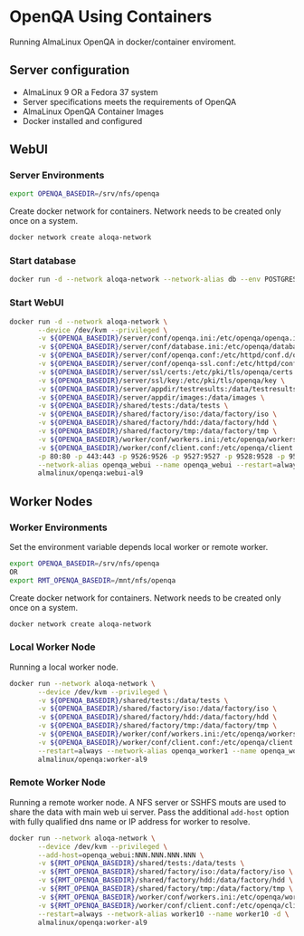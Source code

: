 # OpenQA Using Containers

Running AlmaLinux OpenQA in docker/container enviroment.

## Server configuration

* AlmaLinux 9 OR a Fedora 37 system
* Server specifications meets the requirements of OpenQA
* AlmaLinux OpenQA Container Images
* Docker installed and configured

## WebUI

### Server Environments

```sh
export OPENQA_BASEDIR=/srv/nfs/openqa
```

Create docker network for containers. Network needs to be created only once on a system.

```sh
docker network create aloqa-network 
```

### Start database

```sh
docker run -d --network aloqa-network --network-alias db --env POSTGRES_PASSWORD=openqa --env POSTGRES_USER=openqa --env POSTGRES_DB=openqa -v ALQA_PGDB:/var/lib/postgresql/data --restart=always --name openqa_db postgres:14
```

### Start WebUI

```sh
docker run -d --network aloqa-network \
       --device /dev/kvm --privileged \
       -v ${OPENQA_BASEDIR}/server/conf/openqa.ini:/etc/openqa/openqa.ini \
       -v ${OPENQA_BASEDIR}/server/conf/database.ini:/etc/openqa/database.ini \
       -v ${OPENQA_BASEDIR}/server/conf/openqa.conf:/etc/httpd/conf.d/openqa.conf \
       -v ${OPENQA_BASEDIR}/server/conf/openqa-ssl.conf:/etc/httpd/conf.d/openqa-ssl.conf \
       -v ${OPENQA_BASEDIR}/server/ssl/certs:/etc/pki/tls/openqa/certs \
       -v ${OPENQA_BASEDIR}/server/ssl/key:/etc/pki/tls/openqa/key \
       -v ${OPENQA_BASEDIR}/server/appdir/testresults:/data/testresults \
       -v ${OPENQA_BASEDIR}/server/appdir/images:/data/images \
       -v ${OPENQA_BASEDIR}/shared/tests:/data/tests \
       -v ${OPENQA_BASEDIR}/shared/factory/iso:/data/factory/iso \
       -v ${OPENQA_BASEDIR}/shared/factory/hdd:/data/factory/hdd \
       -v ${OPENQA_BASEDIR}/shared/factory/tmp:/data/factory/tmp \
       -v ${OPENQA_BASEDIR}/worker/conf/workers.ini:/etc/openqa/workers.ini \
       -v ${OPENQA_BASEDIR}/worker/conf/client.conf:/etc/openqa/client.conf \
       -p 80:80 -p 443:443 -p 9526:9526 -p 9527:9527 -p 9528:9528 -p 9529:9529 \
       --network-alias openqa_webui --name openqa_webui --restart=always \
       almalinux/openqa:webui-al9
```

## Worker Nodes

### Worker Environments

Set the environment variable depends local worker or remote worker.

```sh
export OPENQA_BASEDIR=/srv/nfs/openqa
OR
export RMT_OPENQA_BASEDIR=/mnt/nfs/openqa

```

Create docker network for containers. Network needs to be created only once on a system.

```sh
docker network create aloqa-network 
```

### Local Worker Node

Running a local worker node.

```sh
docker run --network aloqa-network \
       --device /dev/kvm --privileged \
       -v ${OPENQA_BASEDIR}/shared/tests:/data/tests \
       -v ${OPENQA_BASEDIR}/shared/factory/iso:/data/factory/iso \
       -v ${OPENQA_BASEDIR}/shared/factory/hdd:/data/factory/hdd \
       -v ${OPENQA_BASEDIR}/shared/factory/tmp:/data/factory/tmp \
       -v ${OPENQA_BASEDIR}/worker/conf/workers.ini:/etc/openqa/workers.ini \
       -v ${OPENQA_BASEDIR}/worker/conf/client.conf:/etc/openqa/client.conf \
       --restart=always --network-alias openqa_worker1 --name openqa_worker1 -d \
       almalinux/openqa:worker-al9
```

### Remote Worker Node

Running a remote worker node. A NFS server or SSHFS mouts are used to share the data with main web ui server. Pass the additional `add-host` option with fully qualified dns name or IP address for worker to resolve.

```sh
docker run --network aloqa-network \
       --device /dev/kvm --privileged \
       --add-host=openqa_webui:NNN.NNN.NNN.NNN \
       -v ${RMT_OPENQA_BASEDIR}/shared/tests:/data/tests \
       -v ${RMT_OPENQA_BASEDIR}/shared/factory/iso:/data/factory/iso \
       -v ${RMT_OPENQA_BASEDIR}/shared/factory/hdd:/data/factory/hdd \
       -v ${RMT_OPENQA_BASEDIR}/shared/factory/tmp:/data/factory/tmp \
       -v ${RMT_OPENQA_BASEDIR}/worker/conf/workers.ini:/etc/openqa/workers.ini \
       -v ${RMT_OPENQA_BASEDIR}/worker/conf/client.conf:/etc/openqa/client.conf \
       --restart=always --network-alias worker10 --name worker10 -d \
       almalinux/openqa:worker-al9
```
